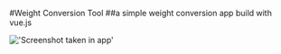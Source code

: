 #Weight Conversion Tool
##a simple weight conversion app build with vue.js

!['Screenshot taken in app'](blob:https://vercel.com/141e640f-b9e4-44f6-8bd3-a5ed5b387e63)